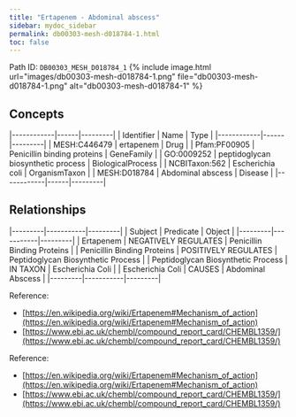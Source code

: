 ```yaml
---
title: "Ertapenem - Abdominal abscess"
sidebar: mydoc_sidebar
permalink: db00303-mesh-d018784-1.html
toc: false 
---
```



Path ID: `DB00303_MESH_D018784_1`
{% include image.html url="images/db00303-mesh-d018784-1.png" file="db00303-mesh-d018784-1.png" alt="db00303-mesh-d018784-1" %}

## Concepts

|------------|------|---------|
| Identifier | Name | Type    |
|------------|------|---------|
| MESH:C446479 | ertapenem | Drug |
| Pfam:PF00905 | Penicillin binding proteins | GeneFamily |
| GO:0009252 | peptidoglycan biosynthetic process | BiologicalProcess |
| NCBITaxon:562 | Escherichia coli | OrganismTaxon |
| MESH:D018784 | Abdominal abscess | Disease |
|------------|------|---------|

## Relationships

|---------|-----------|---------|
| Subject | Predicate | Object  |
|---------|-----------|---------|
| Ertapenem | NEGATIVELY REGULATES | Penicillin Binding Proteins |
| Penicillin Binding Proteins | POSITIVELY REGULATES | Peptidoglycan Biosynthetic Process |
| Peptidoglycan Biosynthetic Process | IN TAXON | Escherichia Coli |
| Escherichia Coli | CAUSES | Abdominal Abscess |
|---------|-----------|---------|

Reference: 
  - [https://en.wikipedia.org/wiki/Ertapenem#Mechanism_of_action](https://en.wikipedia.org/wiki/Ertapenem#Mechanism_of_action)
  - [https://www.ebi.ac.uk/chembl/compound_report_card/CHEMBL1359/](https://www.ebi.ac.uk/chembl/compound_report_card/CHEMBL1359/)

Reference: 
  - [https://en.wikipedia.org/wiki/Ertapenem#Mechanism_of_action](https://en.wikipedia.org/wiki/Ertapenem#Mechanism_of_action)
  - [https://www.ebi.ac.uk/chembl/compound_report_card/CHEMBL1359/](https://www.ebi.ac.uk/chembl/compound_report_card/CHEMBL1359/)
